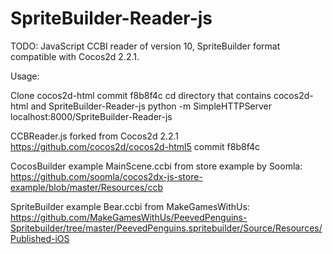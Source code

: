 SpriteBuilder-Reader-js
=======================

TODO:  JavaScript CCBI reader of version 10, SpriteBuilder format compatible with Cocos2d 2.2.1.  

Usage:

Clone cocos2d-html commit f8b8f4c
cd directory that contains cocos2d-html and SpriteBuilder-Reader-js
python -m SimpleHTTPServer
localhost:8000/SpriteBuilder-Reader-js

CCBReader.js forked from Cocos2d 2.2.1
https://github.com/cocos2d/cocos2d-html5
commit f8b8f4c

CocosBuilder example MainScene.ccbi from store example by Soomla:
https://github.com/soomla/cocos2dx-js-store-example/blob/master/Resources/ccb

SpriteBuilder example Bear.ccbi from MakeGamesWithUs:
https://github.com/MakeGamesWithUs/PeevedPenguins-Spritebuilder/tree/master/PeevedPenguins.spritebuilder/Source/Resources/Published-iOS
